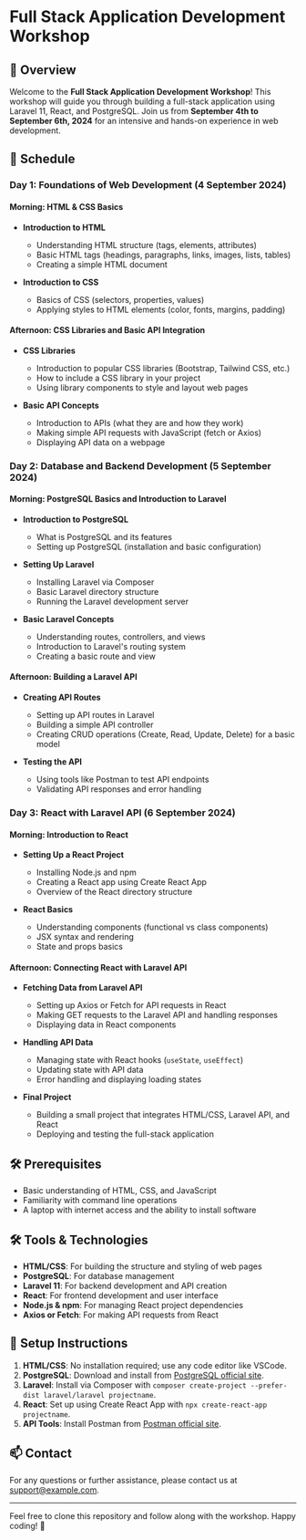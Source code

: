 # Full Stack Application Development Workshop

## 🚀 Overview

Welcome to the **Full Stack Application Development Workshop**! This workshop will guide you through building a full-stack application using Laravel 11, React, and PostgreSQL. Join us from **September 4th to September 6th, 2024** for an intensive and hands-on experience in web development.

## 📅 Schedule

### Day 1: Foundations of Web Development (4 September 2024)

#### Morning: HTML & CSS Basics

- **Introduction to HTML**
  - Understanding HTML structure (tags, elements, attributes)
  - Basic HTML tags (headings, paragraphs, links, images, lists, tables)
  - Creating a simple HTML document

- **Introduction to CSS**
  - Basics of CSS (selectors, properties, values)
  - Applying styles to HTML elements (color, fonts, margins, padding)

#### Afternoon: CSS Libraries and Basic API Integration

- **CSS Libraries**
  - Introduction to popular CSS libraries (Bootstrap, Tailwind CSS, etc.)
  - How to include a CSS library in your project
  - Using library components to style and layout web pages

- **Basic API Concepts**
  - Introduction to APIs (what they are and how they work)
  - Making simple API requests with JavaScript (fetch or Axios)
  - Displaying API data on a webpage

### Day 2: Database and Backend Development (5 September 2024)

#### Morning: PostgreSQL Basics and Introduction to Laravel

- **Introduction to PostgreSQL**
  - What is PostgreSQL and its features
  - Setting up PostgreSQL (installation and basic configuration)

- **Setting Up Laravel**
  - Installing Laravel via Composer
  - Basic Laravel directory structure
  - Running the Laravel development server

- **Basic Laravel Concepts**
  - Understanding routes, controllers, and views
  - Introduction to Laravel's routing system
  - Creating a basic route and view

#### Afternoon: Building a Laravel API

- **Creating API Routes**
  - Setting up API routes in Laravel
  - Building a simple API controller
  - Creating CRUD operations (Create, Read, Update, Delete) for a basic model

- **Testing the API**
  - Using tools like Postman to test API endpoints
  - Validating API responses and error handling

### Day 3: React with Laravel API (6 September 2024)

#### Morning: Introduction to React

- **Setting Up a React Project**
  - Installing Node.js and npm
  - Creating a React app using Create React App
  - Overview of the React directory structure

- **React Basics**
  - Understanding components (functional vs class components)
  - JSX syntax and rendering
  - State and props basics

#### Afternoon: Connecting React with Laravel API

- **Fetching Data from Laravel API**
  - Setting up Axios or Fetch for API requests in React
  - Making GET requests to the Laravel API and handling responses
  - Displaying data in React components

- **Handling API Data**
  - Managing state with React hooks (`useState`, `useEffect`)
  - Updating state with API data
  - Error handling and displaying loading states

- **Final Project**
  - Building a small project that integrates HTML/CSS, Laravel API, and React
  - Deploying and testing the full-stack application

## 🛠 Prerequisites

- Basic understanding of HTML, CSS, and JavaScript
- Familiarity with command line operations
- A laptop with internet access and the ability to install software

## 🛠 Tools & Technologies

- **HTML/CSS**: For building the structure and styling of web pages
- **PostgreSQL**: For database management
- **Laravel 11**: For backend development and API creation
- **React**: For frontend development and user interface
- **Node.js & npm**: For managing React project dependencies
- **Axios or Fetch**: For making API requests from React

## 🚀 Setup Instructions

1. **HTML/CSS**: No installation required; use any code editor like VSCode.
2. **PostgreSQL**: Download and install from [PostgreSQL official site](https://www.postgresql.org/download/).
3. **Laravel**: Install via Composer with `composer create-project --prefer-dist laravel/laravel projectname`.
4. **React**: Set up using Create React App with `npx create-react-app projectname`.
5. **API Tools**: Install Postman from [Postman official site](https://www.postman.com/downloads/).

## 📫 Contact

For any questions or further assistance, please contact us at [support@example.com](mailto:support@example.com).

---

Feel free to clone this repository and follow along with the workshop. Happy coding! 🚀
